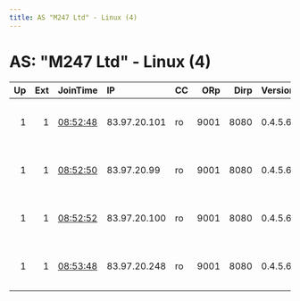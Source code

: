 ```yaml
---
title: AS "M247 Ltd" - Linux (4)
---
```


# AS: "M247 Ltd" - Linux (4)

|   Up |   Ext | JoinTime                                                                                            | IP           | CC   |   ORp |   Dirp | Version   | Contact                   | Nickname   |   eFamMembers |
|-----:|------:|:----------------------------------------------------------------------------------------------------|:-------------|:-----|------:|-------:|:----------|:--------------------------|:-----------|--------------:|
|    1 |     1 | [08:52:48](https://metrics.torproject.org/rs.html#details/A4A953B60078E6A69BD6F72295EDF7D43DD0CFD9) | 83.97.20.101 | ro   |  9001 |   8080 | 0.4.5.6   | citizen17 at tutamail dot | citizen17  |             1 |
|    1 |     1 | [08:52:50](https://metrics.torproject.org/rs.html#details/DAE650E9699A4B7A842967BC711D5CBEFE8DA8D6) | 83.97.20.99  | ro   |  9001 |   8080 | 0.4.5.6   | citizen17 at tutamail dot | citizen17  |             1 |
|    1 |     1 | [08:52:52](https://metrics.torproject.org/rs.html#details/4860408EE17B620C18559D12B2362090184D8800) | 83.97.20.100 | ro   |  9001 |   8080 | 0.4.5.6   | citizen17 at tutamail dot | citizen17  |             1 |
|    1 |     1 | [08:53:48](https://metrics.torproject.org/rs.html#details/890E786194E2EEA113AA20F17826281677FF91AC) | 83.97.20.248 | ro   |  9001 |   8080 | 0.4.5.6   | citizen17 at tutamail dot | citizen17  |             1 |
